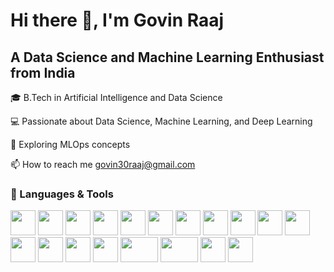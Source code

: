 # Hi there 👋, I'm Govin Raaj
## A Data Science and Machine Learning Enthusiast from India


🎓 B.Tech in Artificial Intelligence and Data Science  

💻 Passionate about Data Science, Machine Learning, and Deep Learning

🚀 Exploring MLOps concepts

📫 How to reach me govin30raaj@gmail.com


### 🚀 Languages & Tools  

<p align="left"> 
  <!-- Programming Languages -->
  <img src="https://cdn.jsdelivr.net/gh/devicons/devicon/icons/python/python-original.svg" width="40" height="40"/>
  <img src="https://cdn.jsdelivr.net/gh/devicons/devicon/icons/java/java-original.svg" width="40" height="40"/>

  <!-- Web Development -->
  <img src="https://cdn.jsdelivr.net/gh/devicons/devicon/icons/html5/html5-original.svg" width="40" height="40"/>
  <img src="https://cdn.jsdelivr.net/gh/devicons/devicon/icons/css3/css3-original.svg" width="40" height="40"/>
  <img src="https://cdn.jsdelivr.net/gh/devicons/devicon/icons/flask/flask-original.svg" width="40" height="40"/>
  
  <!-- Databases -->
  <img src="https://cdn.jsdelivr.net/gh/devicons/devicon/icons/mysql/mysql-original.svg" width="40" height="40"/>
  <img src="https://cdn.jsdelivr.net/gh/devicons/devicon/icons/mongodb/mongodb-original.svg" width="40" height="40"/>
  
  <!-- Machine Learning / Data -->
  <img src="https://cdn.jsdelivr.net/gh/devicons/devicon/icons/pandas/pandas-original.svg" width="40" height="40"/>
  <img src="https://cdn.jsdelivr.net/gh/devicons/devicon/icons/numpy/numpy-original.svg" width="40" height="40"/>
  <img src="https://cdn.jsdelivr.net/gh/devicons/devicon/icons/scikitlearn/scikitlearn-original.svg" width="40" height="40"/>
  <img src="https://cdn.jsdelivr.net/gh/devicons/devicon/icons/tensorflow/tensorflow-original.svg" width="40" height="40"/>
  <img src="https://seaborn.pydata.org/_images/logo-mark-lightbg.svg" width="40" height="40"/> <!-- Seaborn logo -->
  
  <!-- Tools -->
  <img src="https://cdn.jsdelivr.net/gh/devicons/devicon/icons/git/git-original.svg" width="40" height="40"/>
  <img src="https://www.vectorlogo.zone/logos/getpostman/getpostman-icon.svg" width="40" height="40"/>
  <img src="https://cdn.jsdelivr.net/gh/devicons/devicon/icons/docker/docker-original.svg" width="40" height="40"/>
  <img src="https://viso.ai/wp-content/uploads/2024/03/mlflow.jpg" width="60" height="40"/> <!-- MLflow -->
  <img src="https://miro.medium.com/1*Af6LIjioOYzuJQjeA5U5zQ.png" width="60" height="40"/> <!-- DVC -->
  <img src="https://encrypted-tbn0.gstatic.com/images?q=tbn:ANd9GcQskxVReeUaf9rOnhewKyli4gH0nvT3jmarkA&s" width="40" height="40"/><!-- prometheus -->
  <img src="https://encrypted-tbn0.gstatic.com/images?q=tbn:ANd9GcTUF-muR9xjLAGhW8rtSHctBtCkQAfAbIIV-w&s" width="40" height="40"/><!--grafana-->
  
</p>


